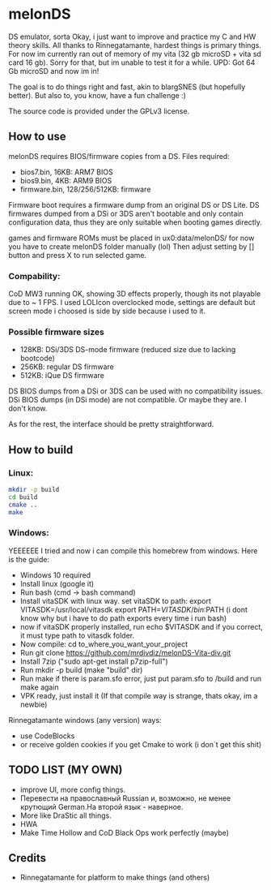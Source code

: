 # melonDS

DS emulator, sorta
Okay, i just want to improve and practice my C and HW theory skills.
All thanks to Rinnegatamante, hardest things is primary things.
For now im currently ran out of memory of my vita (32 gb microSD + vita sd card 16 gb).
Sorry for that, but im unable to test it for a while.
UPD: Got 64 Gb microSD and now im in!

The goal is to do things right and fast, akin to blargSNES (but hopefully better). But also to, you know, have a fun challenge :)

The source code is provided under the GPLv3 license.

## How to use

melonDS requires BIOS/firmware copies from a DS. Files required:
 * bios7.bin, 16KB: ARM7 BIOS
 * bios9.bin, 4KB: ARM9 BIOS
 * firmware.bin, 128/256/512KB: firmware
 
Firmware boot requires a firmware dump from an original DS or DS Lite.
DS firmwares dumped from a DSi or 3DS aren't bootable and only contain configuration data, thus they are only suitable when booting games directly.

games and firmware ROMs must be placed in ux0:data/melonDS/
for now you have to create melonDS folder manually (lol)
Then adjust setting by [] button and press X to run selected game.

### Compability:

CoD MW3 running OK, showing 3D effects properly, though its not playable due to ~ 1 FPS.
I used LOLIcon overclocked mode, settings are default but screen mode i choosed is side by side because i used to it.

### Possible firmware sizes

 * 128KB: DSi/3DS DS-mode firmware (reduced size due to lacking bootcode)
 * 256KB: regular DS firmware
 * 512KB: iQue DS firmware

DS BIOS dumps from a DSi or 3DS can be used with no compatibility issues. DSi BIOS dumps (in DSi mode) are not compatible. Or maybe they are. I don't know.

As for the rest, the interface should be pretty straightforward.

## How to build

### Linux:

```sh
mkdir -p build
cd build
cmake ..
make
```

### Windows:
YEEEEEE I tried and now i can compile this homebrew from windows.
Here is the guide:
- Windows 10 required
- Install linux (google it)
- Run bash (cmd -> bash command)
- Install vitaSDK with linux way.
set vitaSDK to path:
export VITASDK=/usr/local/vitasdk
export PATH=$VITASDK/bin:$PATH
(i dont know why but i have to do path exports every time i run bash)
- now if vitaSDK properly installed, run 
echo $VITASDK
and if you correct, it must type path to vitasdk folder.
- Now compile:
cd to_where_you_want_your_project
- Run git clone https://github.com/mrdivdiz/melonDS-Vita-div.git
- Install 7zip ("sudo apt-get install p7zip-full")
- Run mkdir -p build (make "build" dir)
- Run make
if there is param.sfo error, just put param.sfo to /build and run make again
- VPK ready, just install it
(If that compile way is strange, thats okay, im a newbie)

Rinnegatamante windows (any version) ways:
 * use CodeBlocks
 * or receive golden cookies if you get Cmake to work (i don`t get this shit)

## TODO LIST (MY OWN)

 * improve  UI, more config things.
 * Перевести на православный Russian и, возможно, не менее крутющий German.На второй язык - наверное.
 * More like DraStic all things.
 * HWA
 * Make Time Hollow and CoD Black Ops work perfectly (maybe)

 
## Credits
 * Rinnegatamante for platform to make things (and others)
